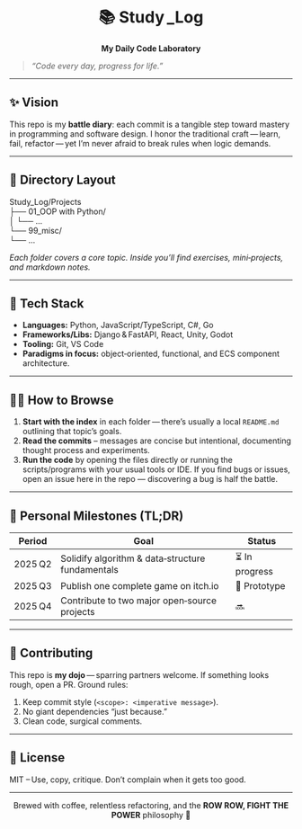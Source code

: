 <div align="center">

# 📚 Study _Log  
**My Daily Code Laboratory**

</div>

> _“Code every day, progress for life.”_

---

## ✨ Vision

This repo is my **battle diary**: each commit is a tangible step toward mastery in programming and software design. I honor the traditional craft — learn, fail, refactor — yet I’m never afraid to break rules when logic demands.

---

## 📂 Directory Layout

Study_Log/Projects <br/>
├── 01_OOP with Python/ <br/>
│ └── ... <br/>
└── 99_misc/ <br/>
└── ... <br/>


*Each folder covers a core topic. Inside you’ll find exercises, mini‑projects, and markdown notes.*

---

## 🔧 Tech Stack

- **Languages:** Python, JavaScript/TypeScript, C#, Go  
- **Frameworks/Libs:** Django & FastAPI, React, Unity, Godot  
- **Tooling:** Git, VS Code
- **Paradigms in focus:** object‑oriented, functional, and ECS component architecture.

---

## 🏃‍♂️ How to Browse

1. **Start with the index** in each folder — there’s usually a local `README.md` outlining that topic’s goals.  
2. **Read the commits** – messages are concise but intentional, documenting thought process and experiments.  
3. **Run the code** by opening the files directly or running the scripts/programs with your usual tools or IDE.
If you find bugs or issues, open an issue here in the repo — discovering a bug is half the battle.

---

## 🎯 Personal Milestones (TL;DR)

| Period | Goal | Status |
|--------|------|--------|
| 2025 Q2 | Solidify algorithm & data‑structure fundamentals | ⏳ In progress |
| 2025 Q3 | Publish one complete game on itch.io | 🚧 Prototype |
| 2025 Q4 | Contribute to two major open‑source projects | 🔜 |

---

## 🤝 Contributing

This repo is **my dojo** — sparring partners welcome. If something looks rough, open a PR. Ground rules:

1. Keep commit style (`<scope>: <imperative message>`).  
2. No giant dependencies “just because.”  
3. Clean code, surgical comments.

---

## 📝 License

MIT – Use, copy, critique. Don’t complain when it gets too good.

---

<p align="center">
Brewed with coffee, relentless refactoring, and the <strong>ROW ROW, FIGHT THE POWER</strong> philosophy 🚀
</p>
